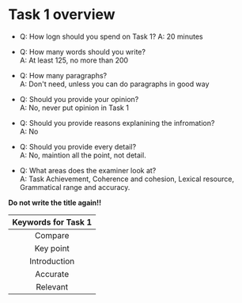 # Task 1 overview

* Q: How logn should you spend on Task 1?
  A: 20 minutes

* Q: How many words should you write?  
  A: At least 125, no more than 200

* Q: How many paragraphs?  
  A: Don't need, unless you can do paragraphs in good way

* Q: Should you provide your opinion?  
  A: No, never put opinion in Task 1

* Q: Should you provide reasons explanining the infromation?  
  A: No

* Q: Should you provide every detail?  
  A: No, maintion all the point, not detail.

* Q: What areas does the examiner look at?  
  A: Task Achievement, Coherence and cohesion, Lexical resource, Grammatical range and accuracy.

**Do not write the title again!!**

| Keywords for Task 1 |
| :-----------------: |
| Compare             |
| Key point           |
| Introduction        |
| Accurate            |
| Relevant            |
